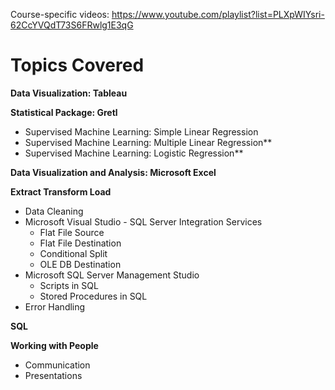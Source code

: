 Course-specific videos: https://www.youtube.com/playlist?list=PLXpWIYsri-62CcYVQdT73S6FRwlg1E3qG

# Topics Covered

**Data Visualization: Tableau**

**Statistical Package: Gretl**
* Supervised Machine Learning: Simple Linear Regression
* Supervised Machine Learning: Multiple Linear Regression**
* Supervised Machine Learning: Logistic Regression**

**Data Visualization and Analysis: Microsoft Excel**

**Extract Transform Load**
* Data Cleaning
* Microsoft Visual Studio - SQL Server Integration Services
	* Flat File Source
	* Flat File Destination
	* Conditional Split
	* OLE DB Destination
* Microsoft SQL Server Management Studio
	* Scripts in SQL
	* Stored Procedures in SQL
* Error Handling

**SQL**

**Working with People**
* Communication
* Presentations
